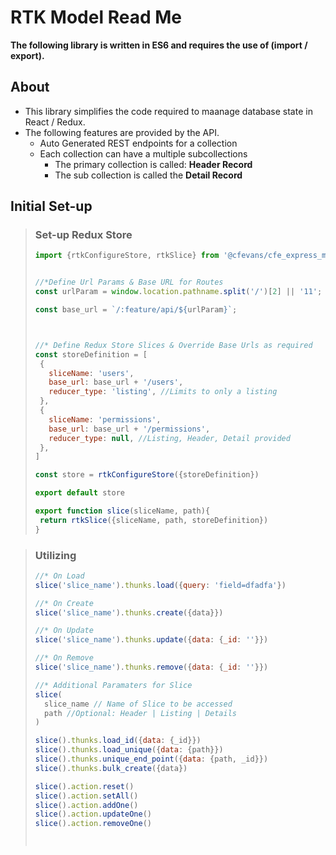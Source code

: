 # RTK Model Read Me

**The following library is written in ES6 and requires the use of (import / export).**

## About
  * This library simplifies the code required to maanage database state in React / Redux.
  * The following features are provided by the API.
    * Auto Generated REST endpoints for a collection
    * Each collection can have a multiple subcollections
      * The primary collection is called: **Header Record**
      * The sub collection is called the **Detail Record**

## Initial Set-up
> ### Set-up Redux Store
> ```javascript
> import {rtkConfigureStore, rtkSlice} from '@cfevans/cfe_express_mongo';
>
>
> //*Define Url Params & Base URL for Routes
> const urlParam = window.location.pathname.split('/')[2] || '11';
>
> const base_url = `/:feature/api/${urlParam}`;
>
>
>
> //* Define Redux Store Slices & Override Base Urls as required
> const storeDefinition = [
>  {
>    sliceName: 'users',
>    base_url: base_url + '/users',
>    reducer_type: 'listing', //Limits to only a listing
>  },
>  {
>    sliceName: 'permissions',
>    base_url: base_url + '/permissions',
>    reducer_type: null, //Listing, Header, Detail provided
>  },
> ]
>
> const store = rtkConfigureStore({storeDefinition})
> 
> export default store
> 
> export function slice(sliceName, path){
>  return rtkSlice({sliceName, path, storeDefinition})
> }
>```

> ### Utilizing
> ```javascript
> //* On Load
> slice('slice_name').thunks.load({query: 'field=dfadfa'})
> 
> //* On Create
> slice('slice_name').thunks.create({data}})
> 
> //* On Update
> slice('slice_name').thunks.update({data: {_id: ''}})
> 
> //* On Remove
> slice('slice_name').thunks.remove({data: {_id: ''}})
> 
> //* Additional Paramaters for Slice
> slice(
>   slice_name // Name of Slice to be accessed
>   path //Optional: Header | Listing | Details
> )
> 
> slice().thunks.load_id({data: {_id}})
> slice().thunks.load_unique({data: {path}})
> slice().thunks.unique_end_point({data: {path, _id}}) 
> slice().thunks.bulk_create({data})
> 
> slice().action.reset()
> slice().action.setAll()
> slice().action.addOne()
> slice().action.updateOne()
> slice().action.removeOne()
> 
> 
> 
> 
>```